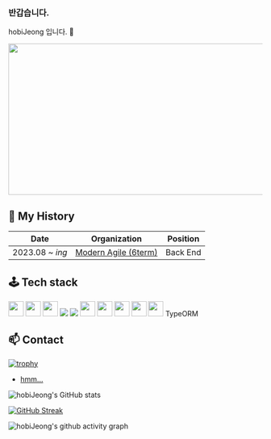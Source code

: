 ### 반갑습니다.

hobiJeong 입니다. 👋

<a href="https://github.com/devxb/gitanimals">
<img
  src="https://render.gitanimals.org/farms/hobiJeong"
  width="600"
  height="300"
/>
</a>

## 📖 My History

| Date            | Organization                                                 | Position |
| --------------- | ------------------------------------------------------------ | -------- |
| 2023.08 ~ _ing_ | [Modern Agile (6term)](https://github.com/modern-agile-team) | Back End |

## 🕹️ Tech stack

<img src="https://img.shields.io/badge/Node.js-339933?style=flat&logo=Node.js&logoColor=white" height="30"/>
<img src="https://img.shields.io/badge/JavaScript-F7DF1E?style=flat&logo=JavaScript&logoColor=white" height="30"/>
<img src="https://img.shields.io/badge/TypeScript-3178C6?style=flat&logo=TypeScript&logoColor=white" height="30"/>
<img src="https://img.shields.io/badge/mysql-4479A1?style=for-the-badge&logo=mysql&logoColor=white"> 
<img src="https://img.shields.io/badge/MongoDB-47A248?style=for-the-badge&logo=MongoDB&logoColor=white">
<img src="https://img.shields.io/badge/Docker-2496ED?style=flat&logo=Docker&logoColor=white" height="30"/>
<img src="https://img.shields.io/badge/NestJs-E0234E?style=flat&logo=NestJs&logoColor=white" height="30"/>
<img src="https://img.shields.io/badge/Socket.io-010101?style=flat&logo=Socket.io&logoColor=white" height="30"/>
<img src="https://img.shields.io/badge/Mongoose-880000?style=flat&logo=Mongoose&logoColor=white" height="30"/>
<img src="https://img.shields.io/badge/JSON Web Tokens-000000?style=flat&logo=JSON Web Tokens&logoColor=white" height="30"/>
TypeORM


## 📫 Contact

[![trophy](https://github-profile-trophy.vercel.app/?username=hobiJeong&theme=onedark&title=Commits,Reviews,Issues,PullRequest)](https://github.com/ryo-ma/github-profile-trophy)

- [hmm...](https://i.esdrop.com/d/f/WaaaCJFBsq/ABsz8K87Qv.png)



![hobiJeong's GitHub stats](https://github-readme-stats.vercel.app/api?username=hobiJeong&theme=tokyonight&show_icons=true)

[![GitHub Streak](https://streak-stats.demolab.com?user=hobiJeong&theme=tokyonight)](https://git.io/streak-stats)

![hobiJeong's github activity graph](https://github-readme-activity-graph.vercel.app/graph?username=hobiJeong&theme=tokyo-night)

<!--
**hobiJeong/hobiJeong** is a ✨ _special_ ✨ repository because its `README.md` (this file) appears on your GitHub profile.


Here are some ideas to get you started:

- 🔭 I’m currently working on ...
- 🌱 I’m currently learning ...
- 👯 I’m looking to collaborate on ...
- 🤔 I’m looking for help with ...
- 💬 Ask me about ...
- 📫 How to reach me: ...
- 😄 Pronouns: ...
- ⚡ Fun fact: ...
-->
